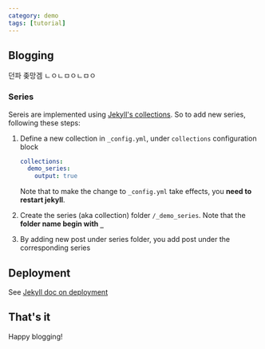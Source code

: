 ```yaml
---
category: demo
tags: [tutorial]
---
```


## Blogging
던파 좆망겜  ㄴㅇㄴㅁㅇㄴㅁㅇ

### Series

Sereis are implemented using [Jekyll's collections](https://jekyllrb.com/docs/collections/). So to add new series, following these steps:

1. Define a new collection in `_config.yml`, under `collections` configuration block

    ```yaml
    collections:
      demo_series:
        output: true
    ```

    Note that to make the change to `_config.yml` take effects, you **need to restart jekyll**.

2. Create the series (aka collection) folder `/_demo_series`. Note that the **folder name begin with `_`**

3. By adding new post under series folder, you add post under the corresponding series

## Deployment

See [Jekyll doc on deployment](https://jekyllrb.com/docs/deployment/)

## That's it

Happy blogging!
